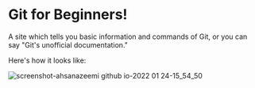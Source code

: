 # Git for Beginners!

A site which tells you basic information and commands of Git, or you can say "Git's unofficial documentation."

Here's how it looks like:

![screenshot-ahsanazeemi github io-2022 01 24-15_54_50](https://user-images.githubusercontent.com/64397746/150770496-fb2bad4f-8c13-4a29-8585-096aba234362.png)
